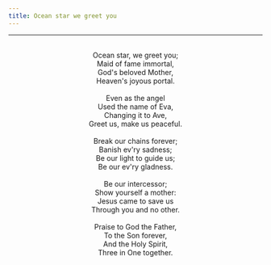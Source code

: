 ```yaml
---
title: Ocean star we greet you
---
```


---
<center>
<br/>
Ocean star, we greet you;<br/>
Maid of fame immortal,<br/>
God's beloved Mother,<br/>
Heaven's joyous portal. <br/>
<br/>
Even as the angel<br/>
Used the name of Eva,<br/>
Changing it to Ave,<br/>
Greet us, make us peaceful. <br/>
<br/>
Break our chains forever;<br/>
Banish ev'ry sadness;<br/>
Be our light to guide us;<br/>
Be our ev'ry gladness. <br/>
<br/>
Be our intercessor;<br/>
Show yourself a mother:<br/>
Jesus came to save us<br/>
Through you and no other. <br/>
<br/>
Praise to God the Father,<br/>
To the Son forever,<br/>
And the Holy Spirit,<br/>
Three in One together. <br/>

</center>